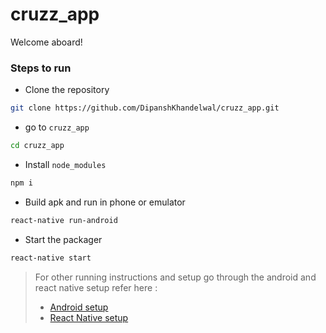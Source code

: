 # cruzz_app

Welcome aboard!

### Steps to run

* Clone the repository

``` bash
git clone https://github.com/DipanshKhandelwal/cruzz_app.git
```

* go to `cruzz_app`

``` bash
cd cruzz_app
```

* Install `node_modules`
``` bash
npm i
```

* Build apk and run in phone or emulator
``` bash
react-native run-android
```

* Start the packager
``` bash
react-native start
```

> For other running instructions and setup go through the android and react native setup refer here :
> * [Android setup](https://developer.android.com/studio/intro/)
> * [React Native setup](https://facebook.github.io/react-native/docs/getting-started.html)
